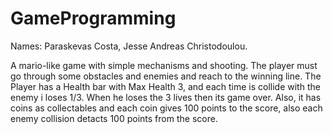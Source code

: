 # GameProgramming

Names: Paraskevas Costa, Jesse Andreas Christodoulou.

A mario-like game with simple mechanisms and shooting.
The player must go through some obstacles and enemies and reach to the winning line.
The Player has a Health bar with Max Health 3, and each time is collide with the enemy i loses 1/3.
When he loses the 3 lives then its game over.
Also, it has coins as collectables and each coin gives 100 points to the score, also each enemy collision detacts 100 points from the score.


